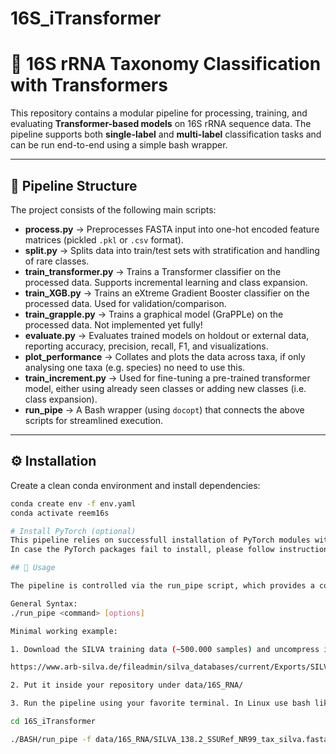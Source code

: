 # 16S_iTransformer

# 🧬 16S rRNA Taxonomy Classification with Transformers

This repository contains a modular pipeline for processing, training, and evaluating **Transformer-based models** on 16S rRNA sequence data. The pipeline supports both **single-label** and **multi-label** classification tasks and can be run end-to-end using a simple bash wrapper.  

---

## 📂 Pipeline Structure

The project consists of the following main scripts:

- **process.py** → Preprocesses FASTA input into one-hot encoded feature matrices (pickled `.pkl` or `.csv` format).  
- **split.py** → Splits data into train/test sets with stratification and handling of rare classes.  
- **train_transformer.py** → Trains a Transformer classifier on the processed data. Supports incremental learning and class expansion.
- **train_XGB.py** → Trains an eXtreme Gradient Booster classifier on the processed data. Used for validation/comparison.
- **train_grapple.py** → Trains a graphical model (GraPPLe) on the processed data. Not implemented yet fully!
- **evaluate.py** → Evaluates trained models on holdout or external data, reporting accuracy, precision, recall, F1, and visualizations.
- **plot_performance** → Collates and plots the data across taxa, if only analysing one taxa (e.g. species) no need to use this.
- **train_increment.py**  → Used for fine-tuning a pre-trained transformer model, either using already seen classes or adding new classes (i.e. class expansion).
- **run_pipe** → A Bash wrapper (using `docopt`) that connects the above scripts for streamlined execution.  

---

## ⚙️ Installation

Create a clean conda environment and install dependencies:  

```bash
conda create env -f env.yaml 
conda activate reem16s

# Install PyTorch (optional)
This pipeline relies on successfull installation of PyTorch modules with GPU support (together with the correct Nvidia CUDA version).
In case the PyTorch packages fail to install, please follow instructions from https://pytorch.org/get-started/locally/

## 🚀 Usage

The pipeline is controlled via the run_pipe script, which provides a command-line interface powered by docopt.

General Syntax:
./run_pipe <command> [options]

Minimal working example:

1. Download the SILVA training data (~500.000 samples) and uncompress it from:

https://www.arb-silva.de/fileadmin/silva_databases/current/Exports/SILVA_138.2_SSURef_NR99_tax_silva.fasta.gz

2. Put it inside your repository under data/16S_RNA/

3. Run the pipeline using your favorite terminal. In Linux use bash like this:

cd 16S_iTransformer

./BASH/run_pipe -f data/16S_RNA/SILVA_138.2_SSURef_NR99_tax_silva.fasta -n 5000 -l 100 -t 'itransformer'



